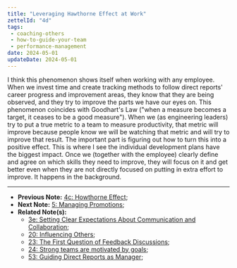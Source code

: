 ```yaml
---
title: "Leveraging Hawthorne Effect at Work"
zettelId: "4d"
tags:
 - coaching-others
 - how-to-guide-your-team
 - performance-management
date: 2024-05-01
updateDate: 2024-05-01
---
```


I think this phenomenon shows itself when working with any employee. When we invest time and create tracking methods to follow direct reports' career progress and improvement areas, they know that they are being observed, and they try to improve the parts we have our eyes on.
This phenomenon coincides with Goodhart's Law ("when a measure becomes a target, it ceases to be a good measure"). When we (as engineering leaders) try to put a true metric to a team to measure productivity, that metric will improve because people know we will be watching that metric and will try to improve that result.
The important part is figuring out how to turn this into a positive effect. This is where I see the individual development plans have the biggest impact. Once we (together with the employee) clearly define and agree on which skills they need to improve, they will focus on it and get better even when they are not directly focused on putting in extra effort to improve. It happens in the background.

---

- **Previous Note:** [4c: Howthorne Effect](/notes/4c/);
- **Next Note:** [5: Managing Promotions](/notes/5/);
- **Related Note(s):**
  - [3e: Setting Clear Expectations About Communication and Collaboration](/notes/3e/);
  - [20: Influencing Others](/notes/20/);
  - [23: The First Question of Feedback Discussions](/notes/23/);
  - [24: Strong teams are motivated by goals](/notes/24/);
  - [53: Guiding Direct Reports as Manager](/notes/53/);
